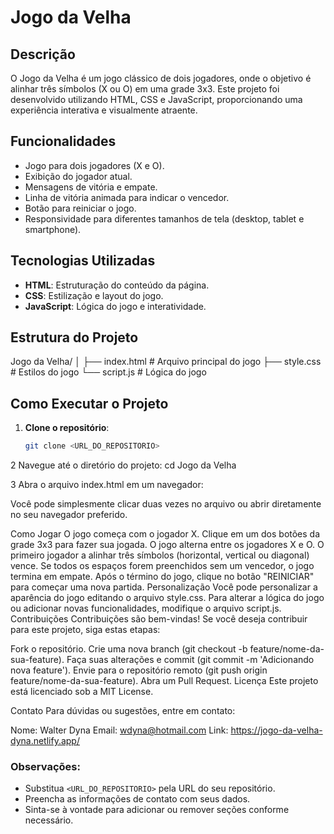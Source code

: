 # Jogo da Velha

## Descrição

O Jogo da Velha é um jogo clássico de dois jogadores, onde o objetivo é alinhar três símbolos (X ou O) em uma grade 3x3. Este projeto foi desenvolvido utilizando HTML, CSS e JavaScript, proporcionando uma experiência interativa e visualmente atraente.

## Funcionalidades

- Jogo para dois jogadores (X e O).
- Exibição do jogador atual.
- Mensagens de vitória e empate.
- Linha de vitória animada para indicar o vencedor.
- Botão para reiniciar o jogo.
- Responsividade para diferentes tamanhos de tela (desktop, tablet e smartphone).

## Tecnologias Utilizadas

- **HTML**: Estruturação do conteúdo da página.
- **CSS**: Estilização e layout do jogo.
- **JavaScript**: Lógica do jogo e interatividade.

## Estrutura do Projeto
Jogo da Velha/ │ ├── index.html # Arquivo principal do jogo ├── style.css # Estilos do jogo └── script.js # Lógica do jogo


## Como Executar o Projeto

1. **Clone o repositório**:
   ```bash
   git clone <URL_DO_REPOSITORIO>

2 Navegue até o diretório do projeto:
cd Jogo da Velha

3 Abra o arquivo index.html em um navegador:

Você pode simplesmente clicar duas vezes no arquivo ou abrir diretamente no seu navegador preferido.

Como Jogar
O jogo começa com o jogador X.
Clique em um dos botões da grade 3x3 para fazer sua jogada.
O jogo alterna entre os jogadores X e O.
O primeiro jogador a alinhar três símbolos (horizontal, vertical ou diagonal) vence.
Se todos os espaços forem preenchidos sem um vencedor, o jogo termina em empate.
Após o término do jogo, clique no botão "REINICIAR" para começar uma nova partida.
Personalização
Você pode personalizar a aparência do jogo editando o arquivo style.css.
Para alterar a lógica do jogo ou adicionar novas funcionalidades, modifique o arquivo script.js.
Contribuições
Contribuições são bem-vindas! Se você deseja contribuir para este projeto, siga estas etapas:

Fork o repositório.
Crie uma nova branch (git checkout -b feature/nome-da-sua-feature).
Faça suas alterações e commit (git commit -m 'Adicionando nova feature').
Envie para o repositório remoto (git push origin feature/nome-da-sua-feature).
Abra um Pull Request.
Licença
Este projeto está licenciado sob a MIT License.

Contato
Para dúvidas ou sugestões, entre em contato:

Nome: Walter Dyna
Email: wdyna@hotmail.com
Link: https://jogo-da-velha-dyna.netlify.app/


### Observações:
- Substitua `<URL_DO_REPOSITORIO>` pela URL do seu repositório.
- Preencha as informações de contato com seus dados.
- Sinta-se à vontade para adicionar ou remover seções conforme necessário.